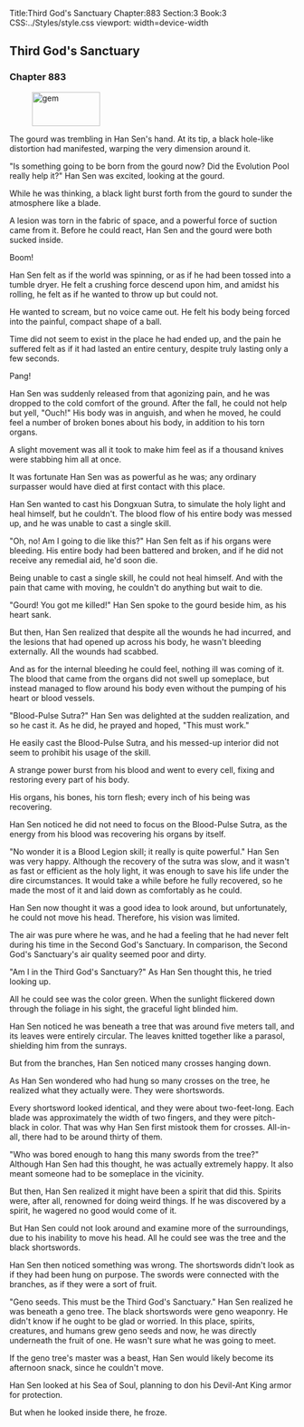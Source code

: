 Title:Third God's Sanctuary 
Chapter:883 
Section:3 
Book:3 
CSS:../Styles/style.css 
viewport: width=device-width
  
## Third God's Sanctuary
### Chapter 883 
<figure>
	<img src="../Images/gem.gif" alt="gem" id="gem" width="120" height="60" />
</figure>
  

  
  The gourd was trembling in Han Sen's hand. At its tip, a black hole-like distortion had manifested, warping the very dimension around it.

"Is something going to be born from the gourd now? Did the Evolution Pool really help it?" Han Sen was excited, looking at the gourd.

While he was thinking, a black light burst forth from the gourd to sunder the atmosphere like a blade.

A lesion was torn in the fabric of space, and a powerful force of suction came from it. Before he could react, Han Sen and the gourd were both sucked inside.

Boom!

Han Sen felt as if the world was spinning, or as if he had been tossed into a tumble dryer. He felt a crushing force descend upon him, and amidst his rolling, he felt as if he wanted to throw up but could not.

He wanted to scream, but no voice came out. He felt his body being forced into the painful, compact shape of a ball.

Time did not seem to exist in the place he had ended up, and the pain he suffered felt as if it had lasted an entire century, despite truly lasting only a few seconds.

Pang!

Han Sen was suddenly released from that agonizing pain, and he was dropped to the cold comfort of the ground. After the fall, he could not help but yell, "Ouch!" His body was in anguish, and when he moved, he could feel a number of broken bones about his body, in addition to his torn organs.

A slight movement was all it took to make him feel as if a thousand knives were stabbing him all at once.

It was fortunate Han Sen was as powerful as he was; any ordinary surpasser would have died at first contact with this place.

Han Sen wanted to cast his Dongxuan Sutra, to simulate the holy light and heal himself, but he couldn't. The blood flow of his entire body was messed up, and he was unable to cast a single skill.

"Oh, no! Am I going to die like this?" Han Sen felt as if his organs were bleeding. His entire body had been battered and broken, and if he did not receive any remedial aid, he'd soon die.

Being unable to cast a single skill, he could not heal himself. And with the pain that came with moving, he couldn't do anything but wait to die.

"Gourd! You got me killed!" Han Sen spoke to the gourd beside him, as his heart sank.

But then, Han Sen realized that despite all the wounds he had incurred, and the lesions that had opened up across his body, he wasn't bleeding externally. All the wounds had scabbed.

And as for the internal bleeding he could feel, nothing ill was coming of it. The blood that came from the organs did not swell up someplace, but instead managed to flow around his body even without the pumping of his heart or blood vessels.

"Blood-Pulse Sutra?" Han Sen was delighted at the sudden realization, and so he cast it. As he did, he prayed and hoped, "This must work."

He easily cast the Blood-Pulse Sutra, and his messed-up interior did not seem to prohibit his usage of the skill.

A strange power burst from his blood and went to every cell, fixing and restoring every part of his body.

His organs, his bones, his torn flesh; every inch of his being was recovering.

Han Sen noticed he did not need to focus on the Blood-Pulse Sutra, as the energy from his blood was recovering his organs by itself.

"No wonder it is a Blood Legion skill; it really is quite powerful." Han Sen was very happy. Although the recovery of the sutra was slow, and it wasn't as fast or efficient as the holy light, it was enough to save his life under the dire circumstances. It would take a while before he fully recovered, so he made the most of it and laid down as comfortably as he could.

Han Sen now thought it was a good idea to look around, but unfortunately, he could not move his head. Therefore, his vision was limited.

The air was pure where he was, and he had a feeling that he had never felt during his time in the Second God's Sanctuary. In comparison, the Second God's Sanctuary's air quality seemed poor and dirty.

"Am I in the Third God's Sanctuary?" As Han Sen thought this, he tried looking up.

All he could see was the color green. When the sunlight flickered down through the foliage in his sight, the graceful light blinded him.

Han Sen noticed he was beneath a tree that was around five meters tall, and its leaves were entirely circular. The leaves knitted together like a parasol, shielding him from the sunrays.

But from the branches, Han Sen noticed many crosses hanging down.

As Han Sen wondered who had hung so many crosses on the tree, he realized what they actually were. They were shortswords.

Every shortsword looked identical, and they were about two-feet-long. Each blade was approximately the width of two fingers, and they were pitch-black in color. That was why Han Sen first mistook them for crosses. All-in-all, there had to be around thirty of them.

"Who was bored enough to hang this many swords from the tree?" Although Han Sen had this thought, he was actually extremely happy. It also meant someone had to be someplace in the vicinity.

But then, Han Sen realized it might have been a spirit that did this. Spirits were, after all, renowned for doing weird things. If he was discovered by a spirit, he wagered no good would come of it.

But Han Sen could not look around and examine more of the surroundings, due to his inability to move his head. All he could see was the tree and the black shortswords.

Han Sen then noticed something was wrong. The shortswords didn't look as if they had been hung on purpose. The swords were connected with the branches, as if they were a sort of fruit.

"Geno seeds. This must be the Third God's Sanctuary." Han Sen realized he was beneath a geno tree. The black shortswords were geno weaponry. He didn't know if he ought to be glad or worried. In this place, spirits, creatures, and humans grew geno seeds and now, he was directly underneath the fruit of one. He wasn't sure what he was going to meet.

If the geno tree's master was a beast, Han Sen would likely become its afternoon snack, since he couldn't move.

Han Sen looked at his Sea of Soul, planning to don his Devil-Ant King armor for protection.

But when he looked inside there, he froze.
